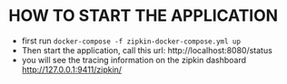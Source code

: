 # HOW TO START THE APPLICATION
* first run ``docker-compose -f zipkin-docker-compose.yml up``
* Then start the application, call this url: http://localhost:8080/status
* you will see the tracing information on the zipkin dashboard http://127.0.0.1:9411/zipkin/
